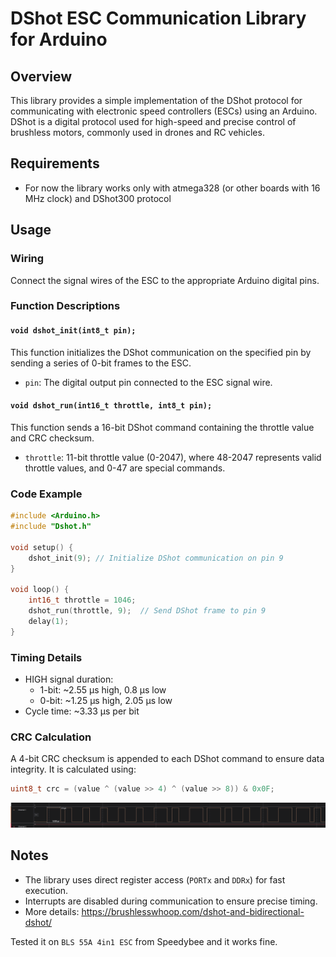 # DShot ESC Communication Library for Arduino

## Overview
This library provides a simple implementation of the DShot protocol for communicating with electronic speed controllers (ESCs) using an Arduino. DShot is a digital protocol used for high-speed and precise control of brushless motors, commonly used in drones and RC vehicles.

## Requirements
- For now the library works only with atmega328 (or other boards with 16 MHz clock) and DShot300 protocol

## Usage
### Wiring
Connect the signal wires of the ESC to the appropriate Arduino digital pins.

### Function Descriptions

#### `void dshot_init(int8_t pin);`
This function initializes the DShot communication on the specified pin by sending a series of 0-bit frames to the ESC.
- `pin`: The digital output pin connected to the ESC signal wire.

#### `void dshot_run(int16_t throttle, int8_t pin);`
This function sends a 16-bit DShot command containing the throttle value and CRC checksum.
- `throttle`: 11-bit throttle value (0-2047), where 48-2047 represents valid throttle values, and 0-47 are special commands.

### Code Example
```cpp
#include <Arduino.h>
#include "Dshot.h"

void setup() {
    dshot_init(9); // Initialize DShot communication on pin 9
}

void loop() {
    int16_t throttle = 1046;
    dshot_run(throttle, 9);  // Send DShot frame to pin 9
    delay(1);
}
```

### Timing Details
- HIGH signal duration:
  - 1-bit: ~2.55 µs high, 0.8 µs low
  - 0-bit: ~1.25 µs high, 2.05 µs low
- Cycle time: ~3.33 µs per bit

### CRC Calculation
A 4-bit CRC checksum is appended to each DShot command to ensure data integrity. It is calculated using:
```cpp
uint8_t crc = (value ^ (value >> 4) ^ (value >> 8)) & 0x0F;
```

![image info](dshot_frame.png)


## Notes
- The library uses direct register access (`PORTx` and `DDRx`) for fast execution.
- Interrupts are disabled during communication to ensure precise timing.
- More details: https://brushlesswhoop.com/dshot-and-bidirectional-dshot/

Tested it on `BLS 55A 4in1 ESC` from Speedybee and it works fine. 


